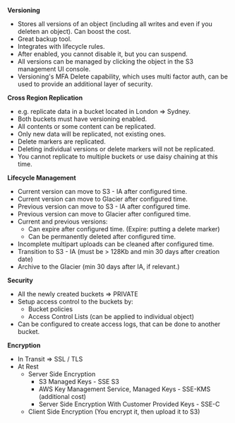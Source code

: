 __Versioning__

* Stores all versions of an object (including all writes and even if you deleten an object). Can boost the cost.
* Great backup tool.
* Integrates with lifecycle rules.
* After enabled, you cannot disable it, but you can suspend.
* All versions can be managed by clicking the object in the S3 management UI console.
* Versioning's MFA Delete capability, which uses multi factor auth, can be used to provide an additional layer of security.

__Cross Region Replication__

* e.g. replicate data in a bucket located in London => Sydney.
* Both buckets must have versioning enabled.
* All contents or some content can be replicated.
* Only new data will be replicated, not existing ones.
* Delete markers are replicated.
* Deleting individual versions or delete markers will not be replicated.
* You cannot replicate to multiple buckets or use daisy chaining at this time.

__Lifecycle Management__

* Current version can move to S3 - IA after configured time.
* Current version can move to Glacier after configured time.
* Previous version can move to S3 - IA after configured time.
* Previous version can move to Glacier after configured time.
* Current and previous versions:
    * Can expire after configured time. (Expire: putting a delete marker)
    * Can be permanently deleted after configured time.
* Incomplete multipart uploads can be cleaned after configured time.
* Transition to S3 - IA (must be > 128Kb and min 30 days after creation date)
* Archive to the Glacier (min 30 days after IA, if relevant.)

__Security__

* All the newly created buckets => PRIVATE
* Setup access control to the buckets by:
    * Bucket policies
    * Access Control Lists (can be applied to individual object)
* Can be configured to create access logs, that can be done to another bucket.

__Encryption__

* In Transit => SSL / TLS
* At Rest
    * Server Side Encryption
        * S3 Managed Keys - SSE S3
        * AWS Key Management Service, Managed Keys - SSE-KMS (additional cost)
        * Server Side Encryption With Customer Provided Keys - SSE-C
    * Client Side Encryption (You encrypt it, then upload it to S3)
